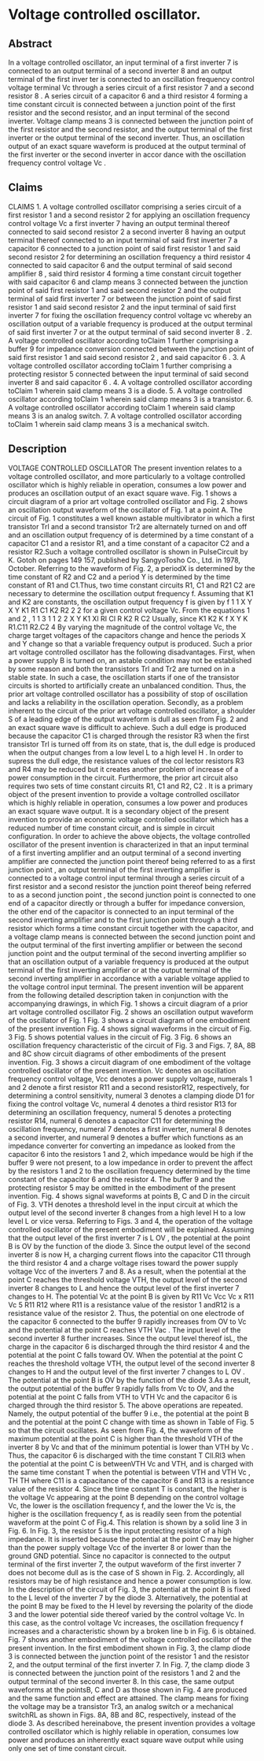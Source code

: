 # Voltage controlled oscillator.

## Abstract
In a voltage controlled oscillator, an input terminal of a first inverter 7 is connected to an output terminal of a second inverter 8 and an output terminal of the first inver ter is connected to an oscillation frequency control voltage terminal Vc through a series circuit of a first resistor 7 and a second resistor 8 . A series circuit of a capacitor 6 and a third resistor 4 forming a time constant circuit is connected between a junction point of the first resistor and the second resistor, and an input terminal of the second inverter. Voltage clamp means 3 is connected between the junction point of the first resistor and the second resistor, and the output terminal of the first inverter or the output terminal of the second inverter. Thus, an oscillation output of an exact square waveform is produced at the output terminal of the first inverter or the second inverter in accor dance with the oscillation frequency control voltage Vc .

## Claims
CLAIMS 1. A voltage controlled oscillator comprising a series circuit of a first resistor 1 and a second resistor 2 for applying an oscillation frequency control voltage Vc a first inverter 7 having an output terminal thereof connected to said second resistor 2 a second inverter 8 having an output terminal thereof connected to an input terminal of said first inverter 7 a capacitor 6 connected to a junction point of said first resistor 1 and said second resistor 2 for determining an oscillation frequency a third resistor 4 connected to said capacitor 6 and the output terminal of said second amplifier 8 , said third resistor 4 forming a time constant circuit together with said capacitor 6 and clamp means 3 connected between the junction point of said first resistor 1 and said second resistor 2 and the output terminal of said first inverter 7 or between the junction point of said first resistor 1 and said second resistor 2 and the input terminal of said first inverter 7 for fixing the oscillation frequency control voltage vc whereby an oscillation output of a variable frequency is produced at the output terminal of said first inverter 7 or at the output terminal of said second inverter 8 . 2. A voltage controlled oscillator according toClaim 1 further comprising a buffer 9 for impedance conversion connected between the junction point of said first resistor 1 and said second resistor 2 , and said capacitor 6 . 3. A voltage controlled oscillator according toClaim 1 further comprising a protecting resistor 5 connected between the input terminal of said second inverter 8 and said capacitor 6 . 4. A voltage controlled oscillator according toClaim 1 wherein said clamp means 3 is a diode. 5. A voltage controlled oscillator according toClaim 1 wherein said clamp means 3 is a transistor. 6. A voltage controlled oscillator according toClaim 1 wherein said clamp means 3 is an analog switch. 7. A voltage controlled oscillator according toClaim 1 wherein said clamp means 3 is a mechanical switch.

## Description
VOLTAGE CONTROLLED OSCILLATOR The present invention relates to a voltage controlled oscillator, and more particularly to a voltage controlled oscillator which is highly reliable in operation, consumes a low power and produces an oscillation output of an exact square wave. Fig. 1 shows a circuit diagram of a prior art voltage controlled oscillator and Fig. 2 shows an oscillation output waveform of the oscillator of Fig. 1 at a point A. The circuit of Fig. 1 constitutes a well known astable multivibrator in which a first transistor Trl and a second transistor Tr2 are alternately turned on and off and an oscillation output frequency of is determined by a time constant of a capacitor C1 and a resistor R1, and a time constant of a capacitor C2 and a resistor R2.Such a voltage controlled oscillator is shown in PulseCircuit by K. Gotoh on pages 149 157, published by SangyoTosho Co., Ltd. in 1978, October. Referring to the waveform of Fig. 2, a periodX is determined by the time constant of R2 and C2 and a period Y is determined by the time constant of R1 and C1.Thus, two time constant circuits R1, C1 and R21 C2 are necessary to determine the oscillation output frequency f. Assuming that K1 and K2 are constants, the oscillation output frequency f is given by f 1 1 X Y X Y K1 R1 C1 K2 R2 2 2 for a given control voltage Vc. From the equations 1 and 2 , 1 1 3 1 1 2 2 X Y K1 Xl RI Cl R K2 R C2 Usually, since K1 K2 K f X Y K R1.C11 R2.C2 4 By varying the magnitude of the control voltage Vc, the charge target voltages of the capacitors change and hence the periods X and Y change so that a variable frequency output is produced. Such a prior art voltage controlled oscillator has the following disadvantages. First, when a power supply B is turned on, an astable condition may not be established by some reason and both the transistors Trl and Tr2 are turned on in a stable state. In such a case, the oscillation starts if one of the transistor circuits is shorted to artificially create an unbalanced condition. Thus, the prior art voltage controlled oscillator has a possibility of stop of oscillation and lacks a reliability in the oscillation operation. Secondly, as a problem inherent to the circuit of the prior art voltage controlled oscillator, a shoulder S of a leading edge of the output waveform is dull as seen from Fig. 2 and an exact square wave is difficult to achieve. Such a dull edge is produced because the capacitor C1 is charged through the resistor R3 when the first transistor Trl is turned off from its on state, that is, the dull edge is produced when the output changes from a low level L to a high level H . In order to supress the dull edge, the resistance values of the col lector resistors R3 and R4 may be reduced but it creates another problem of increase of a power consumption in the circuit. Furthermore, the prior art circuit also requires two sets of time constant circuits R1, C1 and R2, C2 . It is a primary object of the present invention to provide a voltage controlled oscillator which is highly reliable in operation, consumes a low power and produces an exact square wave output. It is a secondary object of the present invention to provide an economic voltage controlled oscillator which has a reduced number of time constant circuit, and is simple in circuit configuration. In order to achieve the above objects, the voltage controlled oscillator of the present invention is characterized in that an input terminal of a first inverting amplifier and an output terminal of a second inverting amplifier are connected the junction point thereof being referred to as a first junction point , an output terminal of the first inverting amplifier is connected to a voltage control input terminal through a series circuit of a first resistor and a second resistor the junction point thereof being referred to as a second junction point , the second junction point is connected to one end of a capacitor directly or through a buffer for impedance conversion, the other end of the capacitor is connected to an input terminal of the second inverting amplifier and to the first junction point through a third resistor which forms a time constant circuit together with the capacitor, and a voltage clamp means is connected between the second junction point and the output terminal of the first inverting amplifier or between the second junction point and the output terminal of the second inverting amplifier so that an oscillation output of a variable frequency is produced at the output terminal of the first inverting amplifier or at the output terminal of the second inverting amplifier in accordance with a variable voltage applied to the voltage control input terminal. The present invention will be apparent from the following detailed description taken in conjunction with the accompanying drawings, in which Fig. 1 shows a circuit diagram of a prior art voltage controlled oscillator Fig. 2 shows an oscillation output waveform of the oscillator of Fig. 1 Fig. 3 shows a circuit diagram of one embodiment of the present invention Fig. 4 shows signal waveforms in the circuit of Fig. 3 Fig. 5 shows potential values in the circuit of Fig. 3 Fig. 6 shows an oscillation frequency characteristic of the circuit of Fig. 3 and Figs. 7, 8A, 8B and 8C show circuit diagrams of other embodiments of the present invention. Fig. 3 shows a circuit diagram of one embodiment of the voltage controlled oscillator of the present invention. Vc denotes an oscillation frequency control voltage, Vcc denotes a power supply voltage, numerals 1 and 2 denote a first resistor R11 and a second resistorR12, respectively, for determining a control sensitivity, numeral 3 denotes a clamping diode D1 for fixing the control voltage Vc, numeral 4 denotes a third resistor R13 for determining an oscillation frequency, numeral 5 denotes a protecting resistor R14, numeral 6 denotes a capacitor C11 for determining the oscillation frequency, numeral 7 denotes a first inverter, numeral 8 denotes a second inverter, and numeral 9 denotes a buffer which functions as an impedance converter for converting an impedance as looked from the capacitor 6 into the resistors 1 and 2, which impedance would be high if the buffer 9 were not present, to a low impedance in order to prevent the affect by the resistors 1 and 2 to the oscillation frequency determined by the time constant of the capacitor 6 and the resistor 4. The buffer 9 and the protecting resistor 5 may be omitted in the embodiment of the present invention. Fig. 4 shows signal waveforms at points B, C and D in the circuit of Fig. 3. VTH denotes a threshold level in the input circuit at which the output level of the second inverter 8 changes from a high level H to a low level L or vice versa. Referring to Figs. 3 and 4, the operation of the voltage controlled oscillator of the present embodiment will be explained. Assuming that the output level of the first inverter 7 is L OV , the potential at the point B is OV by the function of the diode 3. Since the output level of the second inverter 8 is now H, a charging current flows into the capacitor C11 through the third resistor 4 and a charge voltage rises toward the power supply voltage Vcc of the inverters 7 and 8. As a result, when the potential at the point C reaches the threshold voltage VTH, the output level of the second inverter 8 changes to L and hence the output level of the first inverter 7 changes to H. The potential Vc at the point B is given by R11 Vc Vcc Vc x R11 Vc 5 R11 R12 where R11 is a resistance value of the resistor 1 andR12 is a resistance value of the resistor 2. Thus, the potential on one electrode of the capacitor 6 connected to the buffer 9 rapidly increases from OV to Vc and the potential at the point C reaches VTH Vac . The input level of the second inverter 8 further increases. Since the output level thereof isL, the charge in the capacitor 6 is discharged through the third resistor 4 and the potential at the point C falls toward OV. When the potential at the point C reaches the threshold voltage VTH, the output level of the second inverter 8 changes to H and the output level of the first inverter 7 changes to L OV . The potential at the point B is OV by the function of the diode 3.As a result, the output potential of the buffer 9 rapidly falls from Vc to OV, and the potential at the point C falls from VTH to VTH Vc and the capacitor 6 is charged through the third resistor 5. The above operations are repeated. Namely, the output potential of the buffer 9 i.e., the potential at the point B and the potential at the point C change with time as shown in Table of Fig. 5 so that the circuit oscillates. As seen from Fig. 4, the waveform of the maximum potential at the point C is higher than the threshold VTH of the inverter 8 by Vc and that of the minimum potential is lower than VTH by Vc . Thus, the capacitor 6 is discharged with the time constant T Cll.Rl3 when the potential at the point C is betweenVTH Vc and VTH, and is charged with the same time constant T when the potential is between VTH and VTH Vc , TH TH where C11 is a capacitance of the capacitor 6 and R13 is a resistance value of the resistor 4. Since the time constant T is constant, the higher is the voltage Vc appearing at the point B depending on the control voltage Vc, the lower is the oscillation frequency f, and the lower the Vc is, the higher is the oscillation frequency f, as is readily seen from the potential waveform at the point C of Fig.4. This relation is shown by a solid line 3 in Fig. 6. In Fig. 3, the resistor 5 is the input protecting resistor of a high impedance. It is inserted because the potential at the point C may be higher than the power supply voltage Vcc of the inverter 8 or lower than the ground GND potential. Since no capacitor is connected to the output terminal of the first inverter 7, the output waveform of the first inverter 7 does not become dull as is the case of S shown in Fig. 2. Accordingly, all resistors may be of high resistance and hence a power consumption is low. In the description of the circuit of Fig. 3, the potential at the point B is fixed to the L level of the inverter 7 by the diode 3. Alternatively, the potential at the point B may be fixed to the H level by reversing the polarity of the diode 3 and the lower potential side thereof varied by the control voltage Vc. In this case, as the control voltage Vc increases, the oscillation frequency f increases and a characteristic shown by a broken line b in Fig. 6 is obtained. Fig. 7 shows another embodiment of the voltage controlled oscillator of the present invention. In the first embodiment shown in Fig. 3, the clamp diode 3 is connected between the junction point of the resistor 1 and the resistor 2, and the output terminal of the first inverter 7. In Fig. 7, the clamp diode 3 is connected between the junction point of the resistors 1 and 2 and the output terminal of the second inverter 8. In this case, the same output waveforms at the pointsB, C and D as those shown in Fig. 4 are produced and the same function and effect are attained. The clamp means for fixing the voltage may be a transistor Tr3, an analog switch or a mechanical switchRL as shown in Figs. 8A, 8B and 8C, respectively, instead of the diode 3. As described hereinabove, the present invention provides a voltage controlled oscillator which is highly reliable in operation, consumes low power and produces an inherently exact square wave output while using only one set of time constant circuit.